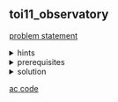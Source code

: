 ## toi11_observatory
[problem statement](https://programming.in.th/tasks/toi11_observatory)

<details>
  <summary>hints</summary>
  <ul>
    <details>
      <summary>hint 1</summary>
      <p>เอาเข้าลบออก (inclusion-exclusion)</p>
    </details>
    <details>
      <summary>hint 2</summary>
      <p>prefix sum</p>
    </details>
  </ul>
</details>

<details>
  <summary>prerequisites</summary>
  <p><ins>prefix sum</ins></p>
</details>

<details>
  <summary>solution</summary>
  <p>โจทย์ให้เราหาผลรวมรูป 3 เหลี่ยมขนาด $K$ ที่มากที่สุด โดยถ้าเราไล่ตรงๆจะทำได้ใน $TC = O(N^3)$ ซึ่งยังไม่ทัน เราสามารถ speed up ได้โดยการทำ prefix sum แล้วลบส่วนที่ไม่จำเป็นออกเวลาหาคำตอบ</p>
  <hr>
  <strong><ins>-Prefix Sum-</ins></strong>
  <p>เราจะมอง 3 เหลี่ยมเป็นการรวมกันของของผลบวกเส้นทแยงมุม</p>
  <p align="center">
    <img width="600" src="https://github.com/user-attachments/assets/87baf242-2d7c-47ef-9b4d-b35a293098c2" />
  </p>
  
  เราจะทำ prefix sum ($QS$) แนวทแยงโดยเราจะให้
  <ul>
    <li>$QS(i, j) \equiv \text{ผลบวกแนวทแยงที่เริ่มมาจาก column แรก}$</li>
    <li>$QS(i, j) = QS(i-1, j-1) + h_{ij}$</li>
  </ul>

  <p>แล้วเราจะทำ prefix sum แนวนอนเพื่อมรวมผลบวกแนวทแยงเป็นแถบ</p>
  <p>เราจะทำ prefix sum ($qs2$) แนวนอนจาก $QS(i, j)$ (เอาแนวทแยงมารวมกันเป็นแถบ)</p>
  <hr>
  <p align="center">
    <img width="600" src="https://github.com/user-attachments/assets/4706254d-98ae-4cdd-8894-5eb56235366b" />
  </p>
  <ul>
    <li>$qs2(i, j) \equiv \text{ผลบวกรวมเส้นทแยงรวมเป็นแถบที่มีขอบที่ column แรกและมีจุดขวาสุดที่ } (i, j)$</li>
    <li>$qs2(i, j) = qs2(i, j-1) + QS(i, j)$</li>
  </ul>
  <hr>
  <p>จะสังเกตว่าตอนนี้เรายังมีส่วน โดยเราต้องลบส่วนที่เกินออกมาโดยเราจะใช้ prefix sum เก็บ $QS(i, j)$ อีกแนวนึง (แนวตั้ง) ($qs1$) ในการช่วยคิด</p>
  
  <ul>
    <li>$qs1(i, j) = qs1(i-1, j) + QS(i, j)$</li>
  </ul>
  <hr>
  <p align="center">
    <img width="600" src="https://github.com/user-attachments/assets/075cfcdb-bb61-4fff-b509-b8bb2b4e9f27" />
  </p>

  <p>จากรูปเราจะหาพื้นที่ในรูปได้จาก</p>
  <ul>
    <li>$[\Delta] = qs2(i, j) - qs2(i, j-k) - qs1(i-1, j-k) + qs1(i-k-1, j-k)$</li>
  </ul>

  <p><strong><ins>[Inclusion - Exclusion]</ins></strong></p>
  <hr>
  <p>ส่วนการหาสามเหลี่ยมที่หันอีกด้านก็ทำคล้ายๆกัน. $TC = O(N^2)$</p>
</details>

[ac code](./toi11_observatory.cpp)
